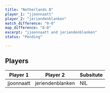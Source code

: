 ```yaml
---
title: "Netherlands B"
player_1: "jjoonnaatt"
player_2: "jeriendenblanken"
match_difference: "0-0"
map_difference: "0-0"
excerpt: "jjoonnaatt and jeriendenblanken"
status: "Pending"

---
```

## Players

| Player 1 | Player 2 | Subsitute |
| -- | -- | -- |
| jjoonnaatt | jeriendenblanken | NIL |
